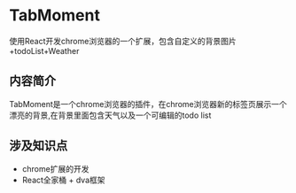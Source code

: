 # TabMoment
使用React开发chrome浏览器的一个扩展，包含自定义的背景图片+todoList+Weather

内容简介
-------

TabMoment是一个chrome浏览器的插件，在chrome浏览器新的标签页展示一个漂亮的背景,在背景里面包含天气以及一个可编辑的todo list

涉及知识点
---------

* chrome扩展的开发
* React全家桶 + dva框架
